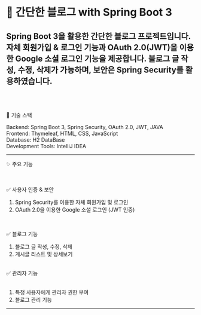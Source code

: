 # 📝 간단한 블로그 with Spring Boot 3

Spring Boot 3을 활용한 간단한 블로그 프로젝트입니다.
자체 회원가입 & 로그인 기능과 OAuth 2.0(JWT)을 이용한 Google 소셜 로그인 기능을 제공합니다.
블로그 글 작성, 수정, 삭제가 가능하며, 보안은 Spring Security를 활용하였습니다.  
<br><br>
---


🚀 기술 스택

Backend: Spring Boot 3, Spring Security, OAuth 2.0, JWT, JAVA  
Frontend: Thymeleaf, HTML, CSS, JavaScript  
Database: H2 DataBase  
Development Tools: IntelliJ IDEA  

---

✨ 주요 기능
<br><br><br>

✅ 사용자 인증 & 보안

1. Spring Security를 이용한 자체 회원가입 및 로그인  
2. OAuth 2.0을 이용한 Google 소셜 로그인 (JWT 인증)

<br>

✅ 블로그 기능

1. 블로그 글 작성, 수정, 삭제  
2. 게시글 리스트 및 상세보기

<br>
✅ 관리자 기능  
<br><br>  
  
1. 특정 사용자에게 관리자 권한 부여  
2. 블로그 관리 기능  

---
<br>
